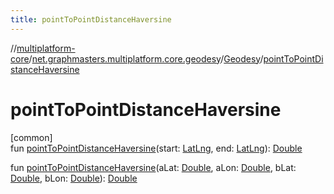 ```yaml
---
title: pointToPointDistanceHaversine
---
```

//[multiplatform-core](../../../index.html)/[net.graphmasters.multiplatform.core.geodesy](../index.html)/[Geodesy](index.html)/[pointToPointDistanceHaversine](point-to-point-distance-haversine.html)



# pointToPointDistanceHaversine



[common]\
fun [pointToPointDistanceHaversine](point-to-point-distance-haversine.html)(start: [LatLng](../../net.graphmasters.multiplatform.core.model/-lat-lng/index.html), end: [LatLng](../../net.graphmasters.multiplatform.core.model/-lat-lng/index.html)): [Double](https://kotlinlang.org/api/latest/jvm/stdlib/kotlin/-double/index.html)

fun [pointToPointDistanceHaversine](point-to-point-distance-haversine.html)(aLat: [Double](https://kotlinlang.org/api/latest/jvm/stdlib/kotlin/-double/index.html), aLon: [Double](https://kotlinlang.org/api/latest/jvm/stdlib/kotlin/-double/index.html), bLat: [Double](https://kotlinlang.org/api/latest/jvm/stdlib/kotlin/-double/index.html), bLon: [Double](https://kotlinlang.org/api/latest/jvm/stdlib/kotlin/-double/index.html)): [Double](https://kotlinlang.org/api/latest/jvm/stdlib/kotlin/-double/index.html)




